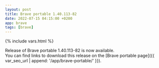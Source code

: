 ```yaml
---
layout: post
title: Brave portable 1.40.113-82
date: 2022-07-15 04:15:00 +0200
app: brave
tags: [brave]
---
```

{% include vars.html %}

Release of Brave portable 1.40.113-82 is now available.<br />
You can find links to download this release on the [Brave portable page]({{ var_seo_url | append: '/app/brave-portable/' }}).
